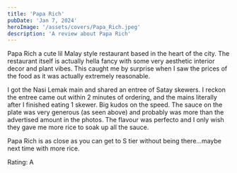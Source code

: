 ```yaml
---
title: 'Papa Rich'
pubDate: 'Jan 7, 2024'
heroImage: '/assets/covers/Papa_Rich.jpeg'
description: 'A review about Papa Rich'
---
```


Papa Rich a cute lil Malay style restaurant based in the heart of the city. The restaurant itself is actually hella fancy with some very aesthetic interior decor and plant vibes. This caught me by surprise when I saw the prices of the food as it was actually extremely reasonable.

I got the Nasi Lemak main and shared an entree of Satay skewers. I reckon the entree came out within 2 minutes of ordering, and the mains literally after I finished eating 1 skewer. Big kudos on the speed. The sauce on the plate was very generous (as seen above) and probably was more than the advertised amount in the photos. The flavour was perfecto and I only wish they gave me more rice to soak up all the sauce.

Papa Rich is as close as you can get to S tier without being there…maybe next time with more rice.

Rating: A
